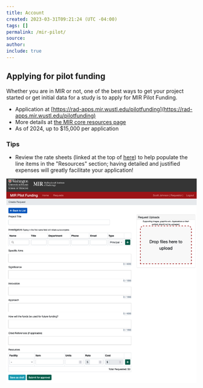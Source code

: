 ```yaml
---
title: Account
created: 2023-03-31T09:21:24 (UTC -04:00)
tags: []
permalink: /mir-pilot/
source:
author:
include: true
---
```


## Applying for pilot funding
Whether you are in MIR or not, one of the best ways to get your project started or get initial data for a study is to apply for MIR Pilot Funding.
* Application at [https://rad-apps.mir.wustl.edu/pilotfunding](https://rad-apps.mir.wustl.edu/pilotfunding)
* More details at [the MIR core resources page](https://www.mir.wustl.edu/research/core-resources/pilot-funds/)
* As of 2024, up to $15,000 per application
### Tips
* Review the rate sheets (linked at the top of [here](getting-started/faqs-accounting.md)) to help populate the line items in the "Resources" section; having detailed and justified expenses will greatly facilitate your application!

![Screenshot of VS Code](../assets/images/pilot-fund-screenshot.png)